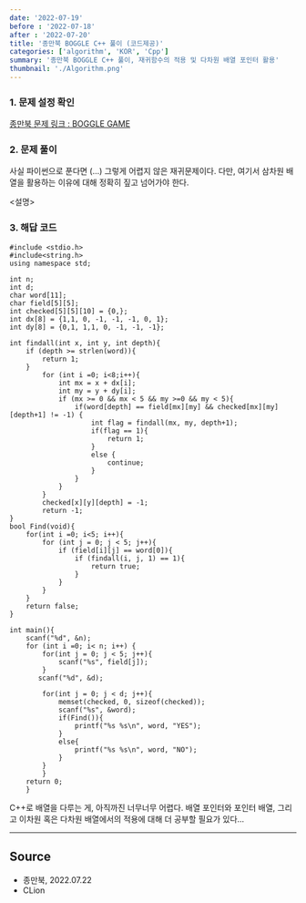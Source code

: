 ```yaml
---
date: '2022-07-19'
before : '2022-07-18'
after : '2022-07-20'
title: '종만북 BOGGLE C++ 풀이 (코드제공)'
categories: ['algorithm', 'KOR', 'Cpp']
summary: '종만북 BOGGLE C++ 풀이, 재귀함수의 적용 및 다차원 배열 포인터 활용'
thumbnail: './Algorithm.png'
---
```


### 1. 문제 설정 확인
[종만북 문제 링크 : BOGGLE GAME](<https://algospot.com/judge/problem/read/BOGGLE>)


### 2. 문제 풀이

사실 파이썬으로 푼다면 (...) 그렇게 어렵지 않은 재귀문제이다. 다만, 여기서 삼차원 배열을 활용하는 이유에 대해
정확히 짚고 넘어가야 한다.

<설명>

### 3. 해답 코드

```
#include <stdio.h>
#include<string.h>
using namespace std;

int n;
int d;
char word[11];
char field[5][5];
int checked[5][5][10] = {0,};
int dx[8] = {1,1, 0, -1, -1, -1, 0, 1};
int dy[8] = {0,1, 1,1, 0, -1, -1, -1};

int findall(int x, int y, int depth){
    if (depth >= strlen(word)){
        return 1;
    }
        for (int i =0; i<8;i++){
            int mx = x + dx[i];
            int my = y + dy[i];
            if (mx >= 0 && mx < 5 && my >=0 && my < 5){
                if(word[depth] == field[mx][my] && checked[mx][my][depth+1] != -1) {
                    int flag = findall(mx, my, depth+1);
                    if(flag == 1){
                        return 1;
                    }
                    else {
                        continue;
                    }
                }
            }
        }
        checked[x][y][depth] = -1;
        return -1;
}
bool Find(void){
    for(int i =0; i<5; i++){
        for (int j = 0; j < 5; j++){
            if (field[i][j] == word[0]){
                if (findall(i, j, 1) == 1){
                    return true;
                }
            }
        }
    }
    return false;
}

int main(){
    scanf("%d", &n);
    for (int i =0; i< n; i++) {
        for(int j = 0; j < 5; j++){
            scanf("%s", field[j]);
        }
       scanf("%d", &d);

        for(int j = 0; j < d; j++){
            memset(checked, 0, sizeof(checked));
            scanf("%s", &word);
            if(Find()){
                printf("%s %s\n", word, "YES");
            }
            else{
                printf("%s %s\n", word, "NO");
            }
        }
        }
    return 0;
    }

```

C++로 배열을 다루는 게, 아직까진 너무너무 어렵다. 배열 포인터와 포인터 배열, 그리고 이차원 혹은 다차원 배열에서의 적용에 대해
더 공부할 필요가 있다...

---

## Source

- 종만북, 2022.07.22
- CLion